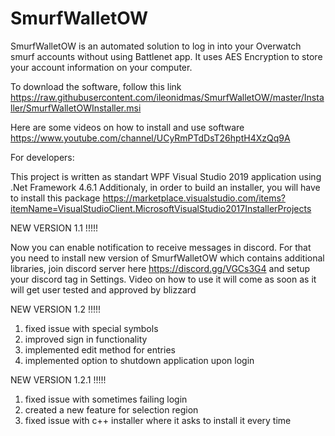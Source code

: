 # SmurfWalletOW

SmurfWalletOW is an automated solution to log in into your Overwatch smurf accounts without using Battlenet app. It uses AES Encryption to store your account information on your computer.

To download the software, follow this link https://raw.githubusercontent.com/ileonidmas/SmurfWalletOW/master/Installer/SmurfWalletOWInstaller.msi

Here are some videos on how to install and use software https://www.youtube.com/channel/UCyRmPTdDsT26hptH4XzQq9A

For developers:

This project is written as standart WPF Visual Studio 2019 application using .Net Framework 4.6.1
Additionaly, in order to build an installer, you will have to install this package https://marketplace.visualstudio.com/items?itemName=VisualStudioClient.MicrosoftVisualStudio2017InstallerProjects

NEW VERSION 1.1 !!!!!

Now you can enable notification to receive messages in discord. For that you need to install new version of SmurfWalletOW which contains additional libraries, join discord server here https://discord.gg/VGCs3G4 and setup your discord tag in Settings. Video on how to use it will come as soon as it will get user tested and approved by blizzard


NEW VERSION 1.2 !!!!!

1) fixed issue with special symbols
2) improved sign in functionality
3) implemented edit method for entries
4) implemented option to shutdown application upon login

NEW VERSION 1.2.1 !!!!!

1) fixed issue with sometimes failing login
2) created a new feature for selection region
3) fixed issue with c++ installer where it asks to install it every time
